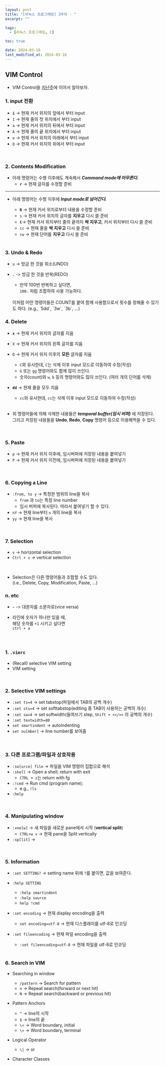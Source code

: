 ```yaml
---
layout: post
title: "[리눅스 프로그래밍] 3주차 - "
excerpt: ""

tags:
  - [리눅스 프로그래밍, C]

toc: true

date: 2024-03-18
last_modified_at: 2024-03-18
---
```

## VIM Control
- VIM Control을 [지난주]()에 이어서 알아보자.

### 1. input 전환

- **`i`** -> 현재 커서 위치의 앞에서 부터 input
- `I` -> 현재 줄의 첫 위치에서 부터 input
- `a` -> 현재 커서 위치의 뒤에서 부터 input
- `A` -> 현재 줄의 끝 위치에서 부터 input
- `o` -> 현재 커서 위치의 아래에서 부터 input
- `O` -> 현재 커서 위치의 위에서 부터 input

<br>

### 2. Contents Modification

- 아래 명령어는 수행 이후에도 계속해서 ***Command mode에 머무른다.***
  - **`r`** -> 현재 글자를 수정할 준비
---
- 아래 명령어는 수행 이후에 ***Input mode로 넘어간다.***
  - **`R`** -> 현재 커서 위치로부터 내용을 수정할 준비
  - `s` -> 현재 커서 위치의 글자를 **지우고** 다시 쓸 준비
  - **`C`**-> 현재 커서 위치부터 줄의 끝까지 **싹 지우고**, 커서 위치부터 다시 쓸 준비
  - `cc` -> 현재 줄을 **싹 지우고** 다시 쓸 준비
  - `cw` -> 현재 단어를 **지우고** 다시 쓸 준비

  <br>

### 3. Undo & Redo

- `u` -> 방금 한 것을 취소(UNDO)
- `.` -> 방금 한 것을 반복(REDO)
  - 만약 100번 반복하고 싶다면,  
  `100.` 처럼 조합하여 사용 가능하다.  
  <br>
  이처럼 어떤 명령어들은 COUNT를 붙여 함께 사용함으로서  
  횟수를 정해줄 수 있기도 하다.
  (e.g., `5dd`, `3w`, `3b`, ...)

  <br>

### 4. Delete

- **`x`** -> 현재 커서 위치의 글자를 지움
- `X` -> 현재 커서 위치의 왼쪽 글자를 지움
- `D` -> 현재 커서 위치 이후의 **모든** 글자를 지움
  - `C`와 유사한데, `C`는 삭제 이후 input 모드로 이동하여 수정(작성)
  - `G` 또는 `gg` 명령어와도 함께 많이 쓰인다.
  - 숫자(count)와 `w`, `b` 등의 명령어와도 많이 쓰인다. (여러 개의 단어를 삭제)
- **`dd`** -> 현재 줄을 모두 지움
  - `cc`와 유사한데, `cc`는 삭제 이후 input 모드로 이동하여 수정(작성)
  <br>

- 위 명령어들에 의해 삭제한 내용들은 ***temporal buffer(임시 버퍼)*** 에 저장된다.  
그리고 저장된 내용들을 **Undo**, **Redo**, **Copy** 명령어 등으로 이용해먹을 수 있다.

<br>

### 5. Paste

- `p` -> 현재 커서 위치 이후에, 임시버퍼에 저장된 내용을 붙여넣기
- `P` -> 현재 커서 위치 이전에, 임시버퍼에 저장된 내용을 붙여넣기

<br>

### 6. Copying a Line

- `:from, to y` -> 특정한 범위의 line을 복사
  - `from` 과 `to`는 특정 line number
  - 임시 버퍼에 복사된다. 따라서 붙여넣기 할 수 있다.  
- `nY` -> 현재 line부터 `n` 개의 line을 복사
- `yy` -> 현재 line을 복사

<br>

### 7. Selection

- `v` -> horizontal selection
- `Ctrl + v` -> vertical selection

<br>

- Selection은 다른 명령어들과 조합할 수도 있다.  
(i.e., Delete, Copy, Modification, Paste, ...)

### n. etc
- `~` -> 대문자를 소문자로(vice versa)

- 라인에 숫자가 하나만 있을 때,  
해당 숫자를 `+1` 시키고 싶다면  
`ctrl + a`

<br>

## 
### 1. `.vimrc`
- (Recall) selective VIM setting
- VIM setting

<br>

### 2. Selective VIM settings

- `:set ts=4` -> set tabstop(파일에서 TAB의 공백 개수)
- `:set sts=4` -> set softtabstop(editing 중 TAB이 사용하는 공백의 개수)
- `:set sw=4` -> set softwidth(들여쓰기 step, `Shift + <</>>` 의 공백의 개수)
- `:set textwidth=80`
- `set smartindent` -> autoindenting
- `set nu[mber]` -> line number를 보여줌

<br>

### 3. 다른 프로그램/파일과 상호작용

- `:so[urce] file` -> 파일을 VIM 명령어 집합으로 해석
- `:shell` -> Open a shell; return with exit
  - `CTRL + z`는 return with fg
- `:!cmd` -> Run cmd (program name);
  - e.g., `!ls`
- `:help`

<br>

### 4. Manipulating window

- `:vne[w]` -> 새 파일을 새로운 pane에서 시작 (**vertical split**)
  - `CTRL+w v` -> 현재 pane을 Split vertically
- `:sp[lit]` -> 

<br>

### 5. Information

- `:set SETTING?` -> setting name 뒤에 `?`를 붙이면, 값을 보여준다.  
- `:help SETTING`
  - `:help smartindent`
  - `:help source`
  - `help !cmd`

- `:set encoding` -> 현재 display encoding을 출력
  - `set encoding=utf-8` -> 현재 디스플레이를 utf-8로 인코딩
- `:set fileencoding` -> 현재 파일 encoding을 출력
  - `:set fileencoding=utf-8` -> 현재 파일을 utf-8로 인코딩

  <br>

### 6. Search in VIM
- Searching in window
  - `/pattern` -> Search for pattern
  - `n` -> Repeat search(forward or next hit)
  - `N` -> Repeat search(backward or previous hit)

- Pattern Anchors
  - `^` -> line의 시작
  - `$` -> line의 끝
  - `\<` -> Word boundary, initial
  - `\>` -> Word boundary, terminal

- Logical Operator
  - `\|` -> or

- Character Classes
  